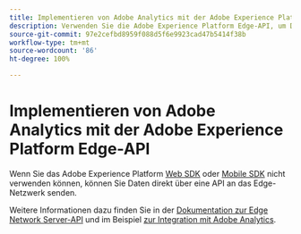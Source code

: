 ```yaml
---
title: Implementieren von Adobe Analytics mit der Adobe Experience Platform Edge-API
description: Verwenden Sie die Adobe Experience Platform Edge-API, um Daten an Adobe Analytics zu senden.
source-git-commit: 97e2cefbd8959f088d5f6e9923cad47b5414f38b
workflow-type: tm+mt
source-wordcount: '86'
ht-degree: 100%

---
```


# Implementieren von Adobe Analytics mit der Adobe Experience Platform Edge-API

Wenn Sie das Adobe Experience Platform [Web SDK](../web-sdk/overview.md) oder [Mobile SDK](../mobile-sdk/overview.md) nicht verwenden können, können Sie Daten direkt über eine API an das Edge-Netzwerk senden.

Weitere Informationen dazu finden Sie in der [Dokumentation zur Edge Network Server-API](https://experienceleague.adobe.com/docs/experience-platform/edge-network-server-api/overview.html?lang=de) und im Beispiel [zur Integration mit Adobe Analytics](https://experienceleague.adobe.com/docs/experience-platform/edge-network-server-api/interacting-other-adobe-solutions/interacting-adobe-analytics.html?lang=de).
